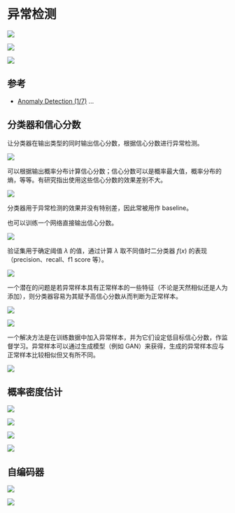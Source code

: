 # 异常检测

![](https://s2.loli.net/2023/03/07/YptArbn1xheKQo8.png)

![](https://s2.loli.net/2023/03/07/1lJ8dvmpuBUh5sg.png)

![](https://s2.loli.net/2023/03/07/N14fSmXyngh6c39.png)

## 参考

* [Anomaly Detection (1/7)](https://www.youtube.com/watch?v=gDp2LXGnVLQ) ...

## 分类器和信心分数

让分类器在输出类型的同时输出信心分数，根据信心分数进行异常检测。

![](https://s2.loli.net/2023/03/07/ct7GN42pie85BjC.png)

可以根据输出概率分布计算信心分数；信心分数可以是概率最大值，概率分布的熵，等等。有研究指出使用这些信心分数的效果差别不大。

![](https://s2.loli.net/2023/03/07/fDkPMr6vRdnEz9x.png)

分类器用于异常检测的效果并没有特别差，因此常被用作 baseline。

也可以训练一个网络直接输出信心分数。

![](https://s2.loli.net/2023/03/07/XfE6ASQdpolUnrv.png)

验证集用于确定阈值 $\lambda$ 的值，通过计算 $\lambda$ 取不同值时二分类器 $f(x)$ 的表现（precision、recall、f1 score 等）。

![](https://s2.loli.net/2023/03/08/cBeQIkjf329zWp6.png)

一个潜在的问题是若异常样本具有正常样本的一些特征（不论是天然相似还是人为添加），则分类器容易为其赋予高信心分数从而判断为正常样本。

![](https://s2.loli.net/2023/03/08/LE1DkcKx6S4BOhJ.png)

![](https://s2.loli.net/2023/03/08/oEn3rKTajWF8ZbP.png)

一个解决方法是在训练数据中加入异常样本，并为它们设定低目标信心分数，作监督学习。异常样本可以通过生成模型（例如 GAN）来获得，生成的异常样本应与正常样本比较相似但又有所不同。

![](https://s2.loli.net/2023/03/08/5ZmFMOCKqpPDvib.png)

## 概率密度估计

![](https://s2.loli.net/2023/03/08/J8f1mRhB9NK3uAw.png)

![](https://s2.loli.net/2023/03/08/MQsPeoRY4tSOmCx.png)

![](https://s2.loli.net/2023/03/08/3QrVFos8TiS92HI.png)

![](https://s2.loli.net/2023/03/08/mCiBDvJXVRPtw94.png)

## 自编码器

![](https://s2.loli.net/2023/03/07/x6I59AjcOWRCv3m.png)

![](https://s2.loli.net/2023/03/07/WPCfoAJxw78lahv.png)
